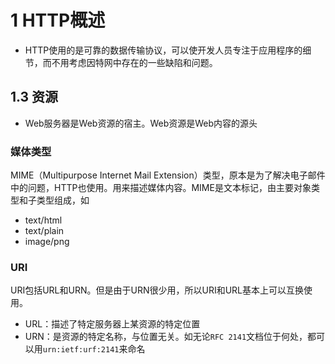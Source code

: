 # 1 HTTP概述

- HTTP使用的是可靠的数据传输协议，可以使开发人员专注于应用程序的细节，而不用考虑因特网中存在的一些缺陷和问题。

## 1.3 资源

- Web服务器是Web资源的宿主。Web资源是Web内容的源头

### 媒体类型

MIME（Multipurpose Internet Mail Extension）类型，原本是为了解决电子邮件中的问题，HTTP也使用。用来描述媒体内容。MIME是文本标记，由主要对象类型和子类型组成，如

- text/html
- text/plain
- image/png

### URI

URI包括URL和URN。但是由于URN很少用，所以URI和URL基本上可以互换使用。

- URL：描述了特定服务器上某资源的特定位置
- URN：是资源的特定名称，与位置无关。如无论`RFC 2141`文档位于何处，都可以用`urn:ietf:urf:2141`来命名
